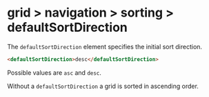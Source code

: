 # grid > navigation > sorting > defaultSortDirection

The `defaultSortDirection` element specifies the initial sort direction.

```html
<defaultSortDirection>desc</defaultSortDirection>
```

Possible values are `asc` and `desc`.

Without a `defaultSortDirection` a grid is sorted in ascending order.
